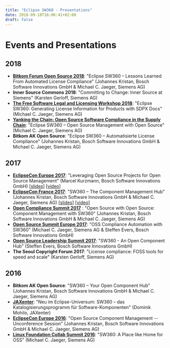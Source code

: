 ```yaml
---
title: "Eclipse SW360 - Presentations"
date: 2018-09-10T16:06:41+02:00
draft: false
---
```


# Events and Presentations

## 2018
* **[Bitkom Forum Open Source 2018](https://www.bitkom.org/bfoss18/)**: "Eclipse SW360 – Lessons Learned From Automated License Compliance" (Johannes Kristan, Bosch Software Innovations GmbH & Michael C. Jaeger, Siemens AG)
* **Inner Source Commons 2018**: "Committing to Change: Inner Source at Siemens" (Karsten Gerloff, Siemens AG)
* **[The Free Software Legal and Licensing Workshop 2018](https://fsfe.org/activities/ftf/legal-conference.en.html)**: "Eclipse SW360: Generating License Information for Products with SDPX Docs" (Michael C. Jaeger, Siemens AG)
* **[Yanking the Chain: Open Source Software Compliance in the Supply Chain](http://oshug.org/event/65)**: "Eclipse SW360 – Open Source Management with Open Source" (Michael C. Jaeger, Siemens AG)
* **Bitkom AK Open Source**: "Eclipse SW360 – Automatisierte License Compliance" (Johannes Kristan, Bosch Software Innovations GmbH & Michael C. Jaeger, Siemens AG)

## 2017
* **[EclipseCon Europe 2017](https://www.eclipsecon.org/europe2017)**: "Leveraging Open Source Projects for Open Source Management" (Marcel Kurzmann, Bosch Software Innovations GmbH) [[slides](https://www.eclipsecon.org/europe2017/sites/default/files/slides/Leveraging_Open_Source_Projects_for_OSM_EclipseCon.pdf)] [[video](https://youtu.be/z19ifXKAkgE)]
* **[EclipseCon France 2017](https://www.eclipsecon.org/france2017/conference/schedule/session/2017-06-22)**: "SW360 – The Component Management Hub" (Johannes Kristan, Bosch Software Innovations GmbH & Michael C. Jaeger, Siemens AG) [[slides](https://www.eclipsecon.org/france2017/sites/default/files/slides/036%20OSS%20sw360%2020170315%20slides%20Eclipseconfrance%2002_0.pptx)] [[video](https://youtu.be/ifb8vkfwiT4)]
* **[Open Compliance Summit 2017](https://ocs2017.sched.com/event/CY94/open-source-with-open-source-component-management-with-sw360-johannes-kristan-bosch-michael-jaeger-siemens)** : "Open Source with Open Source: Component Management with SW360"  (Johannes Kristan, Bosch Software Innovations GmbH & Michael C. Jaeger, Siemens AG)
* **[Open Source Summit Europe 2017](https://osseu17.sched.com/event/ByIp/oss-compliance-automation-with-sw360-michael-jaeger-siemens-ag)**: "OSS Compliance Automation with SW360" (Michael C. Jaeger, Siemens AG & Steffen Evers, Bosch Software Innovations GmbH)
* **[Open Source Leadership Summit 2017](http://events17.linuxfoundation.org/events/open-source-leadership-summit/program/schedule)**: "SW360 - An Open Component Hub" (Steffen Evers, Bosch Software Innovations GmbH)
* **The Seoul Copyright Forum 2017**: "License compliance: FOSS tools for speed and scale" (Karsten Gerloff, Siemens AG)

## 2016
* **Bitkom AK Open Source**: "SW360 – Your Open Component Hub" (Johannes Kristan, Bosch Software Innovations GmbH & Michael C. Jaeger, Siemens AG)
* **[JAXenter](https://jaxenter.de/eclipse-sw360-44641)**: "Neu im Eclipse-Universum: SW360 – das Katalogisierungsprogramm für Software-Komponenten" (Dominik Mohilo, JAXenter)
* **[EclipseCon Europe 2016](http://wiki.eclipse.org/Eclipse_Unconference_Europe_2016#Open_Source_Component_Management)**: "Open Source Component Management -- Unconference Session" (Johannes Kristan, Bosch Software Innovations GmbH & Michael C. Jaeger, Siemens AG)
* **[Linux Foundation Collab Summit 2016](https://collabsummit2016.sched.com/event/6YQh/sw360-a-place-like-home-for-oss-michael-jaeger-siemens-maximilian-huber-tng-technology-consulting)**: "SW360: A Place like Home for OSS" (Michael C. Jaeger, Siemens AG)
